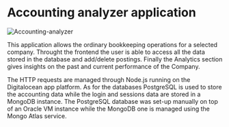 # Accounting analyzer application

![Accounting-analyzer](https://github.com/gmag95/personalpage/blob/main/public/img/screenshots/analyzer.png?raw=true)

This application allows the ordinary bookkeeping operations for a selected company. Throught the frontend the user is able to access all the data stored in the database and add/delete postings. Finally the Analytics section gives insights on the past and current performance of the Company. 

The HTTP requests are managed through Node.js running on the Digitalocean app platform. As for the databases PostgreSQL is used to store the accounting data while the login and sessions data are stored in a MongoDB instance. The PostgreSQL database was set-up manually on top of an Oracle VM instance while the MongoDB one is managed using the Mongo Atlas service.
